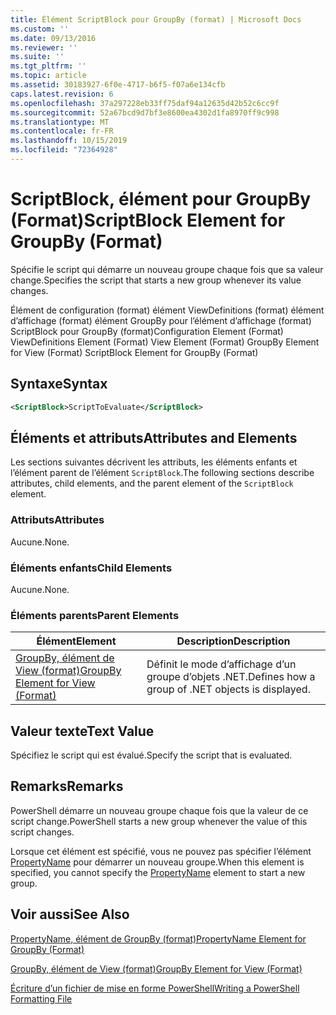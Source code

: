 ```yaml
---
title: Élément ScriptBlock pour GroupBy (format) | Microsoft Docs
ms.custom: ''
ms.date: 09/13/2016
ms.reviewer: ''
ms.suite: ''
ms.tgt_pltfrm: ''
ms.topic: article
ms.assetid: 30183927-6f0e-4717-b6f5-f07a6e134cfb
caps.latest.revision: 6
ms.openlocfilehash: 37a297228eb33ff75daf94a12635d42b52c6cc9f
ms.sourcegitcommit: 52a67bcd9d7bf3e8600ea4302d1fa8970ff9c998
ms.translationtype: MT
ms.contentlocale: fr-FR
ms.lasthandoff: 10/15/2019
ms.locfileid: "72364928"
---
```

# <a name="scriptblock-element-for-groupby-format"></a><span data-ttu-id="eed78-102">ScriptBlock, élément pour GroupBy (Format)</span><span class="sxs-lookup"><span data-stu-id="eed78-102">ScriptBlock Element for GroupBy (Format)</span></span>

<span data-ttu-id="eed78-103">Spécifie le script qui démarre un nouveau groupe chaque fois que sa valeur change.</span><span class="sxs-lookup"><span data-stu-id="eed78-103">Specifies the script that starts a new group whenever its value changes.</span></span>

<span data-ttu-id="eed78-104">Élément de configuration (format) élément ViewDefinitions (format) élément d’affichage (format) élément GroupBy pour l’élément d’affichage (format) ScriptBlock pour GroupBy (format)</span><span class="sxs-lookup"><span data-stu-id="eed78-104">Configuration Element (Format) ViewDefinitions Element (Format) View Element (Format) GroupBy Element for View (Format) ScriptBlock Element for GroupBy (Format)</span></span>

## <a name="syntax"></a><span data-ttu-id="eed78-105">Syntaxe</span><span class="sxs-lookup"><span data-stu-id="eed78-105">Syntax</span></span>

```xml
<ScriptBlock>ScriptToEvaluate</ScriptBlock>
```

## <a name="attributes-and-elements"></a><span data-ttu-id="eed78-106">Éléments et attributs</span><span class="sxs-lookup"><span data-stu-id="eed78-106">Attributes and Elements</span></span>

<span data-ttu-id="eed78-107">Les sections suivantes décrivent les attributs, les éléments enfants et l’élément parent de l’élément `ScriptBlock`.</span><span class="sxs-lookup"><span data-stu-id="eed78-107">The following sections describe attributes, child elements, and the parent element of the `ScriptBlock` element.</span></span>

### <a name="attributes"></a><span data-ttu-id="eed78-108">Attributs</span><span class="sxs-lookup"><span data-stu-id="eed78-108">Attributes</span></span>

<span data-ttu-id="eed78-109">Aucune.</span><span class="sxs-lookup"><span data-stu-id="eed78-109">None.</span></span>

### <a name="child-elements"></a><span data-ttu-id="eed78-110">Éléments enfants</span><span class="sxs-lookup"><span data-stu-id="eed78-110">Child Elements</span></span>

<span data-ttu-id="eed78-111">Aucune.</span><span class="sxs-lookup"><span data-stu-id="eed78-111">None.</span></span>

### <a name="parent-elements"></a><span data-ttu-id="eed78-112">Éléments parents</span><span class="sxs-lookup"><span data-stu-id="eed78-112">Parent Elements</span></span>

|<span data-ttu-id="eed78-113">Élément</span><span class="sxs-lookup"><span data-stu-id="eed78-113">Element</span></span>|<span data-ttu-id="eed78-114">Description</span><span class="sxs-lookup"><span data-stu-id="eed78-114">Description</span></span>|
|-------------|-----------------|
|[<span data-ttu-id="eed78-115">GroupBy, élément de View (format)</span><span class="sxs-lookup"><span data-stu-id="eed78-115">GroupBy Element for View (Format)</span></span>](./groupby-element-for-view-format.md)|<span data-ttu-id="eed78-116">Définit le mode d’affichage d’un groupe d’objets .NET.</span><span class="sxs-lookup"><span data-stu-id="eed78-116">Defines how a group of .NET objects is displayed.</span></span>|

## <a name="text-value"></a><span data-ttu-id="eed78-117">Valeur texte</span><span class="sxs-lookup"><span data-stu-id="eed78-117">Text Value</span></span>

<span data-ttu-id="eed78-118">Spécifiez le script qui est évalué.</span><span class="sxs-lookup"><span data-stu-id="eed78-118">Specify the script that is evaluated.</span></span>

## <a name="remarks"></a><span data-ttu-id="eed78-119">Remarks</span><span class="sxs-lookup"><span data-stu-id="eed78-119">Remarks</span></span>

<span data-ttu-id="eed78-120">PowerShell démarre un nouveau groupe chaque fois que la valeur de ce script change.</span><span class="sxs-lookup"><span data-stu-id="eed78-120">PowerShell starts a new group whenever the value of this script changes.</span></span>

<span data-ttu-id="eed78-121">Lorsque cet élément est spécifié, vous ne pouvez pas spécifier l’élément [PropertyName](propertyname-element-for-groupby-format.md) pour démarrer un nouveau groupe.</span><span class="sxs-lookup"><span data-stu-id="eed78-121">When this element is specified, you cannot specify the [PropertyName](propertyname-element-for-groupby-format.md) element to start a new group.</span></span>

## <a name="see-also"></a><span data-ttu-id="eed78-122">Voir aussi</span><span class="sxs-lookup"><span data-stu-id="eed78-122">See Also</span></span>

[<span data-ttu-id="eed78-123">PropertyName, élément de GroupBy (format)</span><span class="sxs-lookup"><span data-stu-id="eed78-123">PropertyName Element for GroupBy (Format)</span></span>](propertyname-element-for-groupby-format.md)

[<span data-ttu-id="eed78-124">GroupBy, élément de View (format)</span><span class="sxs-lookup"><span data-stu-id="eed78-124">GroupBy Element for View (Format)</span></span>](groupby-element-for-view-format.md)

[<span data-ttu-id="eed78-125">Écriture d’un fichier de mise en forme PowerShell</span><span class="sxs-lookup"><span data-stu-id="eed78-125">Writing a PowerShell Formatting File</span></span>](writing-a-powershell-formatting-file.md)
